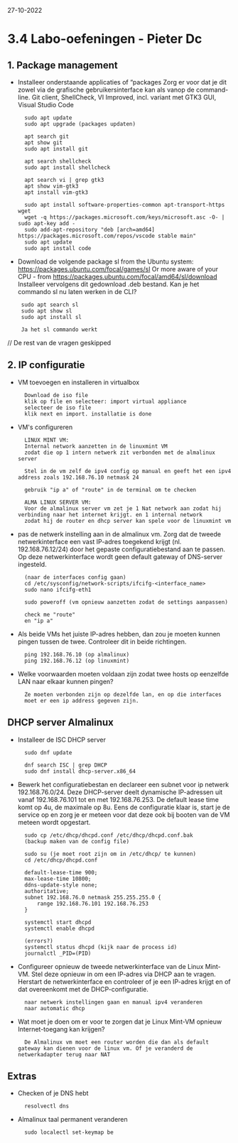 27-10-2022 

# 3.4 Labo-oefeningen - Pieter Dc

## 1. Package management

- Installeer onderstaande applicaties of “packages Zorg er voor dat je dit zowel via de grafische gebruikersinterface kan als vanop de command-line.
Git client, ShellCheck, VI Improved, incl. variant met GTK3 GUI, Visual Studio Code

        sudo apt update
        sudo apt upgrade (packages updaten)

        apt search git
        apt show git
        sudo apt install git

        apt search shellcheck
        sudo apt install shellcheck

        apt search vi | grep gtk3
        apt show vim-gtk3
        apt install vim-gtk3

        sudo apt install software-properties-common apt-transport-https wget
        wget -q https://packages.microsoft.com/keys/microsoft.asc -O- | sudo apt-key add -
        sudo add-apt-repository "deb [arch=amd64] https://packages.microsoft.com/repos/vscode stable main"
        sudo apt update
        sudo apt install code

-  Download de volgende package sl from the Ubuntu system: https://packages.ubuntu.com/focal/games/sl Or more aware of your CPU - from https://packages.ubuntu.com/focal/amd64/sl/download Installeer vervolgens dit gedownload .deb bestand. Kan je het commando sl nu laten werken in de CLI?

        sudo apt search sl
        sudo apt show sl
        sudo apt install sl

        Ja het sl commando werkt

// De rest van de vragen geskipped

## 2. IP configuratie

- VM toevoegen en installeren in virtualbox
    
        Download de iso file
        klik op file en selecteer: import virtual appliance
        selecteer de iso file
        klik next en import. installatie is done

- VM's configureren

        LINUX MINT VM:
        Internal network aanzetten in de linuxmint VM
        zodat die op 1 intern netwerk zit verbonden met de almalinux server

        Stel in de vm zelf de ipv4 config op manual en geeft het een ipv4 address zoals 192.168.76.10 netmask 24

        gebruik "ip a" of "route" in de terminal om te checken

        ALMA LINUX SERVER VM:
        Voor de almalinux server vm zet je 1 Nat network aan zodat hij verbinding naar het internet krijgt. en 1 internal network
        zodat hij de router en dhcp server kan spele voor de linuxmint vm


- pas de netwerk instelling aan in de almalinux vm. Zorg dat de tweede netwerkinterface een vast IP-adres toegekend krijgt (nl. 192.168.76.12/24) door het gepaste configuratiebestand aan te passen.
Op deze netwerkinterface wordt geen default gateway of DNS-server ingesteld. 

        (naar de interfaces config gaan)
        cd /etc/sysconfig/network-scripts/ifcifg-<interface_name>
        sudo nano ifcifg-eth1

        sudo poweroff (vm opnieuw aanzetten zodat de settings aanpassen)

        check me "route"
        en "ip a"

- Als beide VMs het juiste IP-adres hebben, dan zou je moeten kunnen pingen tussen de twee. Controleer dit in beide richtingen.

        ping 192.168.76.10 (op almalinux)
        ping 192.168.76.12 (op linuxmint)

- Welke voorwaarden moeten voldaan zijn zodat twee hosts op eenzelfde LAN naar elkaar kunnen pingen?

        Ze moeten verbonden zijn op dezelfde lan, en op die interfaces
        moet er een ip address gegeven zijn. 


## DHCP server Almalinux

- Installeer de ISC DHCP server

        sudo dnf update

        dnf search ISC | grep DHCP
        sudo dnf install dhcp-server.x86_64

- Bewerk het configuratiebestan en declareer een subnet voor ip netwerk 192.168.76.0/24. Deze DHCP-server deelt dynamische IP-adressen uit vanaf 192.168.76.101 tot en met 192.168.76.253. De default lease time komt op 4u, de maximale op 8u. Eens de configuratie klaar is, start je de service op en zorg je er meteen voor dat deze ook bij booten van de VM meteen wordt opgestart.

        sudo cp /etc/dhcp/dhcpd.conf /etc/dhcp/dhcpd.conf.bak
        (backup maken van de config file)

        sudo su (je moet root zijn om in /etc/dhcp/ te kunnen)
        cd /etc/dhcp/dhcpd.conf

        default-lease-time 900;
        max-lease-time 10800;
        ddns-update-style none;
        authoritative;
        subnet 192.168.76.0 netmask 255.255.255.0 {
            range 192.168.76.101 192.168.76.253
        }

        systemctl start dhcpd
        systemctl enable dhcpd

        (errors?)
        systemctl status dhcpd (kijk naar de process id)
        journalctl _PID=(PID)

- Configureer opnieuw de tweede netwerkinterface van de Linux Mint-VM. Stel deze opnieuw in om een IP-adres via DHCP aan te vragen. Herstart de netwerkinterface en controleer of je een IP-adres krijgt en of dat overeenkomt met de DHCP-configuratie.

        naar netwerk instellingen gaan en manual ipv4 veranderen
        naar automatic dhcp
       
- Wat moet je doen om er voor te zorgen dat je Linux Mint-VM opnieuw Internet-toegang kan krijgen?

        De Almalinux vm moet een router worden die dan als default gateway kan dienen voor de linux vm. Of je veranderd de netwerkadapter terug naar NAT


## Extras

- Checken of je DNS hebt

        resolvectl dns

- Almalinux taal permanent veranderen

        sudo localectl set-keymap be

